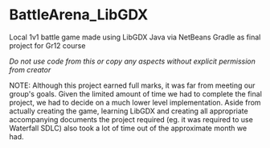 # BattleArena_LibGDX
Local 1v1 battle game made using LibGDX Java via NetBeans Gradle as final project for Gr12 course

*Do not use code from this or copy any aspects without explicit permission from creator*

NOTE: Although this project earned full marks, it was far from meeting our group's goals. Given the limited amount of time we had to complete the final project, we had to decide on a much lower level implementation. Aside from actually creating the game, learning LibGDX and creating all appropriate accompanying documents the project required (eg. it was required to use Waterfall SDLC) also took a lot of time out of the approximate month we had.
